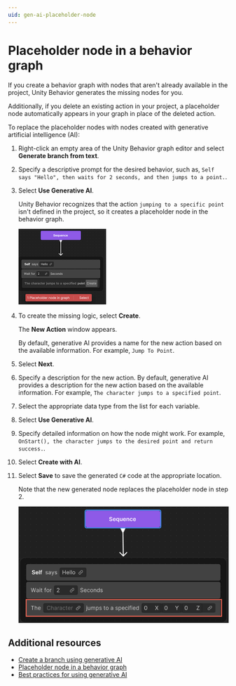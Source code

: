 ```yaml
---
uid: gen-ai-placeholder-node
---
```


# Placeholder node in a behavior graph

If you create a behavior graph with nodes that aren't already available in the project, Unity Behavior generates the missing nodes for you. 

Additionally, if you delete an existing action in your project, a placeholder node automatically appears in your graph in place of the deleted action.

To replace the placeholder nodes with nodes created with generative artificial intelligence (AI):

1. Right-click an empty area of the Unity Behavior graph editor and select **Generate branch from text**.
2. Specify a descriptive prompt for the desired behavior, such as, `Self says "Hello", then waits for 2 seconds, and then jumps to a point.`.
3. Select **Use Generative AI**.

   Unity Behavior recognizes that the action `jumping to a specific point` isn't defined in the project, so it creates a placeholder node in the behavior graph.

    ![Placeholder node](Images/placeholder-node.png)
4. To create the missing logic, select **Create**.

    The **New Action** window appears.
    
    By default, generative AI provides a name for the new action based on the available information. For example, `Jump To Point`.
5. Select **Next**.
6. Specify a description for the new action. By default, generative AI provides a description for the new action based on the available information. For example, `The character jumps to a specified point`.
7. Select the appropriate data type from the list for each variable. 
8. Select **Use Generative AI**.
9. Specify detailed information on how the node might work. For example, `OnStart(), the character jumps to the desired point and return success.`.
10. Select **Create with AI**.
11. Select **Save** to save the generated `C#` code at the appropriate location.

    Note that the new generated node replaces the placeholder node in step 2.
    
    ![Replace placeholder node](Images/replace-placeholder-node.png)

## Additional resources

* [Create a branch using generative AI](gen-ai-behavior-graph.md)
* [Placeholder node in a behavior graph](placeholder-nodes.md)
* [Best practices for using generative AI](gen-ai-best-practices.md)
